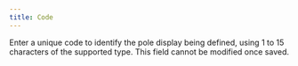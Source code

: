 ```yaml
---
title: Code
---
```



Enter a unique code to identify  the pole display being defined, using 1 to 15 characters of the supported  type. This field cannot be modified once saved.

